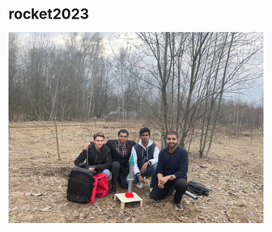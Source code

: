 # rocket2023

![](https://github.com/kafiulshabbir/rocket2023/blob/main/photo_2023-04-09_18-51-37.jpg)
